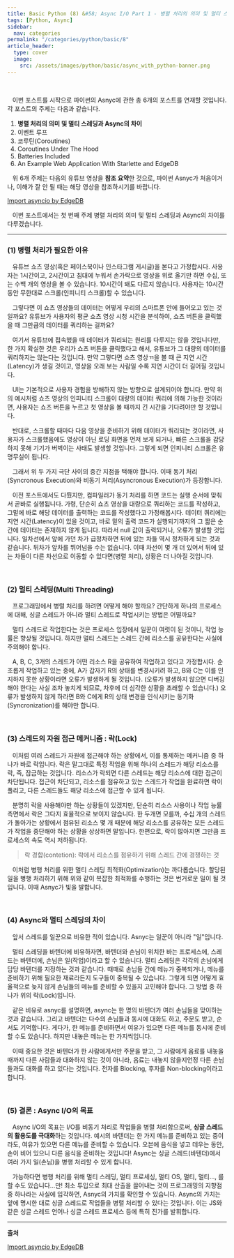 ```yaml
---
title: Basic Python (8) &#58; Async I/O Part 1 - 병렬 처리의 의미 및 멀티 스레딩과 Async의 차이
tags: [Python, Async]
sidebar:
  nav: categories
permalink: "/categories/python/basic/8"
article_header:
  type: cover
  image:
    src: /assets/images/python/basic/async_with_python-banner.png
---
```


<!--more -->

<br/>

&nbsp;&nbsp; 이번 포스트를 시작으로 파이썬의 Asnyc에 관한 총 6개의 포스트를 연재할 것입니다. 각 포스트의 주제는 다음과 같습니다.

1. **병렬 처리의 의미 및 멀티 스레딩과 Async의 차이**
2. 이벤트 루프
3. 코루틴(Coroutines)
4. Coroutines Under The Hood
5. Batteries Included
6. An Example Web Application With Starlette and EdgeDB

&nbsp;&nbsp; 위 6개 주제는 다음의 유튜브 영상을 **참조 요약**한 것으로, 파이썬 Asnyc가 처음이거나, 이해가 잘 안 될 때는 해당 영상을 참조하시기를 바랍니다.

[Import asyncio by EdgeDB](https://www.youtube.com/watch?v=Xbl7XjFYsN4&list=PLhNSoGM2ik6SIkVGXWBwerucXjgP1rHmB)

&nbsp;&nbsp; 이번 포스트에서는 첫 번째 주제 병렬 처리의 의미 및 멀티 스레딩과 Async의 차이를 다루겠습니다.

---

### (1) 병렬 처리가 필요한 이유

&nbsp;&nbsp; 유튜브 쇼츠 영상(혹은 페이스북이나 인스타그램 게시글)을 본다고 가정합시다. 사용자는 1시간이고, 2시간이고 침대에 누워서 손가락으로 영상을 위로 올기만 하면 수십, 또는 수백 개의 영상을 볼 수 있습니다. 10시간이 돼도 다르지 않습니다. 사용자는 10시간 동안 무한대로 스크롤(인피니티 스크롤)할 수 있습니다.

&nbsp;&nbsp; 그렇다면 이 쇼츠 영상들의 데이터는 어떻게 우리의 스마트폰 안에 들어오고 있는 것일까요? 유튜브가 사용자의 평균 쇼츠 영상 시청 시간을 분석하여, 쇼츠 버튼을 클릭했을 때 그만큼의 데이터를 쿼리하는 걸까요?

&nbsp;&nbsp; 여기서 유튜브에 접속했을 때 데이터가 쿼리되는 원리를 다루지는 않을 것입니다만, 한 가지 확실한 것은 우리가 쇼츠 버튼을 클릭했다고 해서, 유튜브가 그 대량의 데이터를 쿼리하지는 않는다는 것입니다. 만약 그렇다면 쇼츠 영상ㄲ을 볼 때 큰 지연 시간(Latency)가 생길 것이고, 영상을 오래 보는 사람일 수록 지연 시간이 더 길어질 것입니다.

&nbsp;&nbsp; UI는 기본적으로 사용자 경험을 방해하지 않는 방향으로 설계되어야 합니다. 만약 위의 예시처럼 쇼츠 영상의 인피니티 스크롤이 대량의 데이터 쿼리에 의해 가능한 것이라면, 사용자는 쇼츠 버튼을 누르고 첫 영상을 볼 때까지 긴 시간을 기다려야만 할 것입니다.

&nbsp;&nbsp; 반대로, 스크롤할 때마다 다음 영상을 준비하기 위해 데이터가 쿼리되는 것이라면, 사용자가 스크롤했음에도 영상이 아닌 로딩 화면을 먼저 보게 되거나, 빠른 스크롤을 감당하지 못해 기기가 버벅이는 사태도 발생할 것입니다. 그렇게 되면 인피니티 스크롤은 유명무실이 됩니다.

&nbsp;&nbsp; 그래서 위 두 가지 극단 사이의 중간 지점을 택해야 합니다. 이때 동기 처리(Syncronous Execution)와 비동기 처리(Asyncronous Execution)가 등장합니다.

&nbsp;&nbsp; 이전 포스트에서도 다뤘지만, 컴파일러가 동기 처리를 하면 코드는 실행 순서에 맞춰서 곧바로 실행됩니다. 가령, 단순히 쇼츠 영상을 대량으로 쿼리하는 코드를 작성하고, 그밑에 바로 해당 데이터를 출력하는 코드를 작성했다고 가정해봅시다. 데이터 쿼리에는 지연 시간(Latency)이 있을 것이고, 바로 밑의 출력 코드가 실행되기까지의 그 짧은 순간에 데이터는 존재하지 않게 됩니다. 따라서 null 값이 출력되거나, 오류가 발생할 것입니다. 일차선에서 앞에 가던 차가 급정차하면 뒤에 있는 차들 역시 정차하게 되는 것과 같습니다. 뒤차가 앞차를 뛰어넘을 수는 없습니다. 이때 차선이 몇 개 더 있어서 뒤에 있는 차들이 다른 차선으로 이동할 수 있다면(병렬 처리), 상황은 더 나아질 것입니다.

<br/>

### (2) 멀티 스레딩(Multi Threading)

&nbsp;&nbsp; 프로그래밍에서 병렬 처리를 하려면 어떻게 해야 할까요? 간단하게 하나의 프로세스에 대해, 싱글 스레드가 아니라 멀티 스레드로 작업시키는 방법은 어떨까요?

&nbsp;&nbsp; 멀티 스레드로 작업한다는 것은 프로세스 입장에서 일꾼이 여럿이 된 것이니, 작업 능률은 향상될 것입니다. 하지만 멀티 스레드는 스레드 간에 리소스를 공유한다는 사실에 주의해야 합니다.

&nbsp;&nbsp; A, B, C, 3개의 스레드가 어떤 리소스 R을 공유하여 작업하고 있다고 가정합시다. 순조롭게 작업하고 있는 중에, A가 갑자기 R의 상태를 변경시키려 하고, B와 C는 이를 인지하지 못한 상황이라면 오류가 발생하게 될 것입니다. (오류가 발생하지 않으면 디버깅 해야 한다는 사실 조차 놓치게 되므로, 차후에 더 심각한 상황을 초래할 수 있습니다.) 오류가 발생하지 않게 하라면 B와 C에게 R의 상태 변경을 인식시키는 동기화(Syncronization)를 해야만 합니다.

<br/>

### (3) 스레드의 자원 접근 메커니즘 : 락(Lock)

&nbsp;&nbsp; 이처럼 여러 스레드가 자원에 접근해야 하는 상황에서, 이를 통제하는 메커니즘 중 하나가 바로 락입니다. 락은 말그대로 특정 작업을 위해 하나의 스레드가 해당 리소스를 락, 즉, 잠금하는 것입니다. 리소스가 락되면 다른 스레드는 해당 리소스에 대한 접근이 차단됩니다. 접근이 차단되고, 리소스를 점유하고 있는 스레드가 작업을 완료하면 락이 풀리고, 다른 스레드들도 해당 리소스에 접근할 수 있게 됩니다.

&nbsp;&nbsp; 분명히 락을 사용해야만 하는 상황들이 있겠지만, 단순히 리소스 사용이나 작업 능률 측면에서 락은 그다지 효율적으로 보이지 않습니다. 한 두개면 모를까, 수십 개의 스레드가 돌아가는 상황에서 점유된 리소스 몇 개 때문에 해당 리소스를 공유하는 모든 스레드가 작업을 중단해야 하는 상황을 상상하면 말입니다. 한편으로, 락이 많아지면 그만큼 프로세스의 속도 역시 저하됩니다.

> 락 경합(contetion): 락에서 리소스를 점유하기 위해 스레드 간에 경쟁하는 것

&nbsp;&nbsp; 이처럼 병행 처리를 위한 멀티 스레딩 최적화(Optimization)는 까다롭습니다. 할당된 일을 병행 처리하기 위해 위와 같이 복잡한 최적화를 수행하는 것은 번거로운 일이 될 것입니다. 이때 Asnyc가 빛을 발합니다.

<br/>

### (4) Async와 멀티 스레딩의 차이

&nbsp;&nbsp; 앞서 스레드를 일꾼으로 비유한 적이 있습니다. Asnyc는 일꾼이 아니라 "일"입니다.

&nbsp;&nbsp; 멀티 스레딩을 바텐더에 비유하자면, 바텐더와 손님이 위치한 바는 프로세스에, 스레드는 바텐더에, 손님은 일(작업)이라고 할 수 있습니다. 멀티 스레딩은 각각의 손님에게 담당 바텐더를 지정하는 것과 같습니다. 때때로 손님들 간에 메뉴가 중복되거나, 메뉴를 준비하기 위해 필요한 재료라든지 도구들이 중복될 수 있습니다. 그렇게 되면 어떻게 효율적으로 늦지 않게 손님들의 메뉴를 준비할 수 있을지 고민해야 합니다. 그 방법 중 하나가 위의 락(Lock)입니다.

&nbsp;&nbsp; 같은 비유로 asnyc를 설명하면, async는 한 명의 바텐더가 여러 손님들을 맞이하는 것과 같습니다. 그리고 바텐더는 다수의 손님들과 동시에 대화도 하고, 주문도 받고, 순서도 기억합니다. 게다가, 한 메뉴를 준비하면서 여유가 있으면 다른 메뉴를 동시에 준비할 수도 있습니다. 하지만 내놓은 메뉴는 한 가지씩입니다.

&nbsp;&nbsp; 이때 중요한 것은 바텐더가 한 사람에게서만 주문을 받고, 그 사람에게 음료를 내놓을 때까지 다른 사람들과 대화하지 않는 것이 아니라, 음료는 내놓지 않을지언정 다른 손님들과도 대화를 하고 있다는 것입니다. 전자를 Blocking, 후자를 Non-blocking이라고 합니다.

<br/>

### (5) 결론 : Async I/O의 목표

&nbsp;&nbsp; Async I/O의 목표는 I/O를 비동기 처리로 작업들을 병렬 처리함으로써, **싱글 스레드의 활용도를 극대화**하는 것입니다. 예시의 바텐더는 한 가지 메뉴를 준비하고 있는 중이라도, 여유가 있으면 다른 메뉴를 준비할 수 있습니다. 오븐에 음식을 넣고 데우는 동안, 손이 비어 있으니 다른 음식을 준비하는 것입니다! Async는 싱글 스레드(바텐더)에서 여러 가지 일(손님)을 병행 처리할 수 있게 합니다.

&nbsp;&nbsp; 가능하다면 병행 처리를 위해 멀티 스레딩, 멀티 프로세싱, 멀티 OS, 멀티, 멀티..., 를 할 수도 있습니다...만! 최소 투입으로 최대 산출을 끌어내는 것이 프로그래밍의 지향점 중 하나라는 사실에 입각하면, Asnyc의 가치를 확인할 수 있습니다. Async의 가치는 앞에 명시한 대로 싱글 스레드로 작업들을 병렬 처리할 수 있다는 것입니다. 이는 JS와 같은 싱글 스레드 언어나 싱글 스레드 프로세스 등에 특히 진가를 발휘합니다.

---

**출처**

[Import asyncio by EdgeDB](https://www.youtube.com/watch?v=Xbl7XjFYsN4&list=PLhNSoGM2ik6SIkVGXWBwerucXjgP1rHmB)
